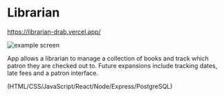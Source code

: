  # Librarian
 
 https://librarian-drab.vercel.app/

![example screen](./src/Images/scrshot.JPG)

App allows a librarian to manage a collection of books and track which patron they are checked out to.  Future expansions include tracking dates, late fees and a patron interface.

(HTML/CSS/JavaScript/React/Node/Express/PostgreSQL)
